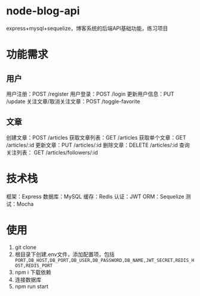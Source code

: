 # node-blog-api
express+mysql+sequelize，博客系统的后端API基础功能，练习项目

# 功能需求

## 用户
用户注册：POST /register
用户登录：POST /login
更新用户信息：PUT /update
关注文章/取消关注文章：POST /toggle-favorite

## 文章
创建文章：POST /articles
获取文章列表：GET /articles
获取单个文章：GET /articles/:id
更新文章：PUT /articles/:id
删除文章：DELETE /articles/:id
查询关注列表： GET /articles/followers/:id

# 技术栈
框架：Express
数据库：MySQL
缓存：Redis
认证：JWT
ORM：Sequelize
测试：Mocha

# 使用
1. git clone 
2. 根目录下创建.env文件，添加配置项，包括 ` PORT,DB_HOST,DB_PORT,DB_USER,DB_PASSWORD,DB_NAME,JWT_SECRET,REDIS_HOST,REDIS_PORT`
3. npm i 下载依赖
4. 连接数据库
5. npm run start








